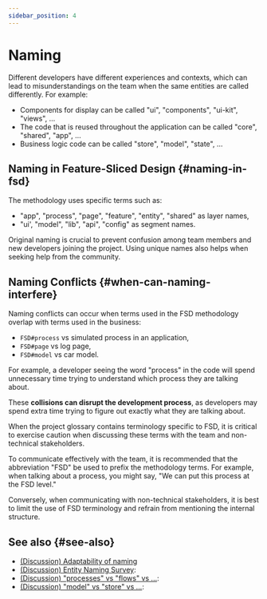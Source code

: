 ```yaml
---
sidebar_position: 4
---
```


# Naming

Different developers have different experiences and contexts, which can lead to misunderstandings on the team when the same entities are called differently. For example:

- Components for display can be called "ui", "components", "ui-kit", "views", …
- The code that is reused throughout the application can be called "core", "shared", "app", …
- Business logic code can be called "store", "model", "state", …

## Naming in Feature-Sliced Design {#naming-in-fsd}

The methodology uses specific terms such as:

- "app", "process", "page", "feature", "entity", "shared" as layer names,
- "ui', "model", "lib", "api", "config" as segment names.

Original naming is crucial to prevent confusion among team members and new developers joining the project. Using unique names also helps when seeking help from the community.

## Naming Conflicts {#when-can-naming-interfere}

Naming conflicts can occur when terms used in the FSD methodology overlap with terms used in the business:

- `FSD#process` vs simulated process in an application,
- `FSD#page` vs log page,
- `FSD#model` vs car model.

For example, a developer seeing the word "process" in the code will spend unnecessary time trying to understand which process they are talking about.

These **collisions can disrupt the development process**, as developers may spend extra time trying to figure out exactly what they are talking about.

When the project glossary contains terminology specific to FSD, it is critical to exercise caution when discussing these terms with the team and non-technical stakeholders.

To communicate effectively with the team, it is recommended that the abbreviation "FSD" be used to prefix the methodology terms. For example, when talking about a process, you might say, "We can put this process at the FSD level."

Conversely, when communicating with non-technical stakeholders, it is best to limit the use of FSD terminology and refrain from mentioning the internal structure.

## See also {#see-also}

- [(Discussion) Adaptability of naming][disc-src]
- [(Discussion) Entity Naming Survey][disc-naming]:
- [(Discussion) "processes" vs "flows" vs ...][disc-processes]:
- [(Discussion) "model" vs "store" vs ...][disc-model]:

[disc-model]: https://github.com/feature-sliced/documentation/discussions/68
[disc-naming]: https://github.com/feature-sliced/documentation/discussions/31#discussioncomment-464894
[disc-processes]: https://github.com/feature-sliced/documentation/discussions/20
[disc-src]: https://github.com/feature-sliced/documentation/discussions/16
